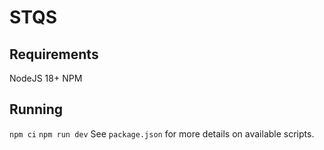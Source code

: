 # STQS

## Requirements

NodeJS 18+
NPM

## Running

`npm ci`
`npm run dev`
See `package.json` for more details on available scripts.
